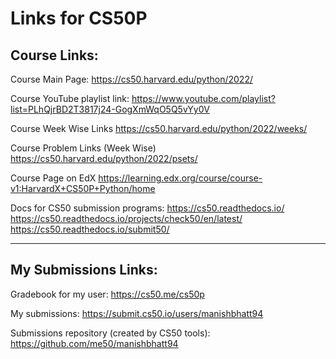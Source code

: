 # Links for CS50P

## Course Links:

Course Main Page:
https://cs50.harvard.edu/python/2022/

Course YouTube playlist link:
https://www.youtube.com/playlist?list=PLhQjrBD2T3817j24-GogXmWqO5Q5vYy0V

Course Week Wise Links
https://cs50.harvard.edu/python/2022/weeks/

Course Problem Links (Week Wise)
https://cs50.harvard.edu/python/2022/psets/

Course Page on EdX
https://learning.edx.org/course/course-v1:HarvardX+CS50P+Python/home

Docs for CS50 submission programs:
https://cs50.readthedocs.io/
https://cs50.readthedocs.io/projects/check50/en/latest/
https://cs50.readthedocs.io/submit50/


---

## My Submissions Links:

Gradebook for my user:
https://cs50.me/cs50p

My submissions:
https://submit.cs50.io/users/manishbhatt94

Submissions repository (created by CS50 tools):
https://github.com/me50/manishbhatt94


